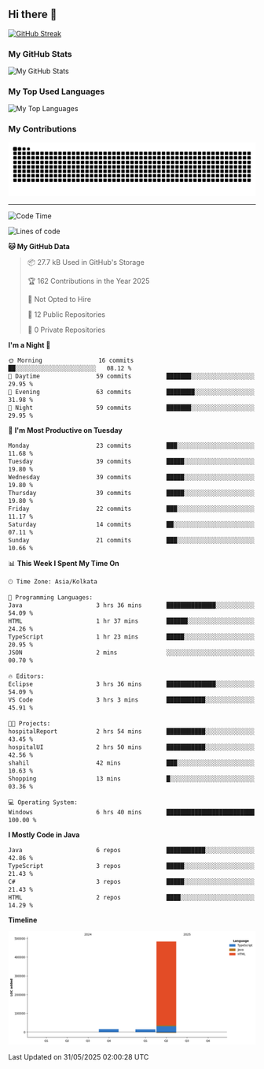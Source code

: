 ## Hi there 👋

[![GitHub Streak](https://streak-stats.demolab.com?user=shahilmohamed&theme=dark)](https://git.io/streak-stats)

### My GitHub Stats
<picture>
  <source
    srcset="https://github-readme-stats.vercel.app/api?username=shahilmohamed&show_icons=true&theme=algolia"
    media="(prefers-color-scheme: dark)"
  />
  <source
    srcset="https://github-readme-stats.vercel.app/api?username=shahilmohamed&show_icons=true&theme=ambient_gradient"
    media="(prefers-color-scheme: light), (prefers-color-scheme: no-preference)"
  />
  <img alt="My GitHub Stats" src="https://github-readme-stats.vercel.app/api?username=shahilmohamed&show_icons=true" />
</picture>

### My Top Used Languages
<picture>
  <source
    srcset="https://github-readme-stats.vercel.app/api/top-langs?username=shahilmohamed&layout=donut-vertical&show_icons=true&theme=react"
    media="(prefers-color-scheme: dark)"
  />
  <source
    srcset="https://github-readme-stats.vercel.app/api/top-langs?username=shahilmohamed&layout=dont-vertical&theme=ambient_gradient"
    media="(prefers-color-scheme: light), (prefers-color-scheme: no-preference)"
  />
  <img alt="My Top Languages" src="https://github-readme-stats.vercel.app/api/top-langs?username=shahilmohamed&layout=donut-vertical" />
</picture>

### My Contributions
<picture>
  <source media="(prefers-color-scheme: dark)" srcset="contrib/github-snake-dark.svg" />
  <source media="(prefers-color-scheme: light)" srcset="contrib/github-snake.svg" />
  <img alt="GitHub Contribution Snake" src="contrib/github-snake.svg" />
</picture>

<hr>

<!--START_SECTION:waka-->
![Code Time](http://img.shields.io/badge/Code%20Time-6%20hrs%2042%20mins-blue)

![Lines of code](https://img.shields.io/badge/From%20Hello%20World%20I%27ve%20Written-512.4%20thousand%20lines%20of%20code-blue)

**🐱 My GitHub Data** 

> 📦 27.7 kB Used in GitHub's Storage 
 > 
> 🏆 162 Contributions in the Year 2025
 > 
> 🚫 Not Opted to Hire
 > 
> 📜 12 Public Repositories 
 > 
> 🔑 0 Private Repositories 
 > 
**I'm a Night 🦉** 

```text
🌞 Morning                16 commits          ██░░░░░░░░░░░░░░░░░░░░░░░   08.12 % 
🌆 Daytime                59 commits          ███████░░░░░░░░░░░░░░░░░░   29.95 % 
🌃 Evening                63 commits          ████████░░░░░░░░░░░░░░░░░   31.98 % 
🌙 Night                  59 commits          ███████░░░░░░░░░░░░░░░░░░   29.95 % 
```
📅 **I'm Most Productive on Tuesday** 

```text
Monday                   23 commits          ███░░░░░░░░░░░░░░░░░░░░░░   11.68 % 
Tuesday                  39 commits          █████░░░░░░░░░░░░░░░░░░░░   19.80 % 
Wednesday                39 commits          █████░░░░░░░░░░░░░░░░░░░░   19.80 % 
Thursday                 39 commits          █████░░░░░░░░░░░░░░░░░░░░   19.80 % 
Friday                   22 commits          ███░░░░░░░░░░░░░░░░░░░░░░   11.17 % 
Saturday                 14 commits          ██░░░░░░░░░░░░░░░░░░░░░░░   07.11 % 
Sunday                   21 commits          ███░░░░░░░░░░░░░░░░░░░░░░   10.66 % 
```


📊 **This Week I Spent My Time On** 

```text
🕑︎ Time Zone: Asia/Kolkata

💬 Programming Languages: 
Java                     3 hrs 36 mins       ██████████████░░░░░░░░░░░   54.09 % 
HTML                     1 hr 37 mins        ██████░░░░░░░░░░░░░░░░░░░   24.26 % 
TypeScript               1 hr 23 mins        █████░░░░░░░░░░░░░░░░░░░░   20.95 % 
JSON                     2 mins              ░░░░░░░░░░░░░░░░░░░░░░░░░   00.70 % 

🔥 Editors: 
Eclipse                  3 hrs 36 mins       ██████████████░░░░░░░░░░░   54.09 % 
VS Code                  3 hrs 3 mins        ███████████░░░░░░░░░░░░░░   45.91 % 

🐱‍💻 Projects: 
hospitalReport           2 hrs 54 mins       ███████████░░░░░░░░░░░░░░   43.45 % 
hospitalUI               2 hrs 50 mins       ███████████░░░░░░░░░░░░░░   42.56 % 
shahil                   42 mins             ███░░░░░░░░░░░░░░░░░░░░░░   10.63 % 
Shopping                 13 mins             █░░░░░░░░░░░░░░░░░░░░░░░░   03.36 % 

💻 Operating System: 
Windows                  6 hrs 40 mins       █████████████████████████   100.00 % 
```

**I Mostly Code in Java** 

```text
Java                     6 repos             ███████████░░░░░░░░░░░░░░   42.86 % 
TypeScript               3 repos             █████░░░░░░░░░░░░░░░░░░░░   21.43 % 
C#                       3 repos             █████░░░░░░░░░░░░░░░░░░░░   21.43 % 
HTML                     2 repos             ████░░░░░░░░░░░░░░░░░░░░░   14.29 % 
```



**Timeline**

![Lines of Code chart](https://raw.githubusercontent.com/shahilmohamed/shahilmohamed/main/assets/bar_graph.png)


 Last Updated on 31/05/2025 02:00:28 UTC
<!--END_SECTION:waka-->
